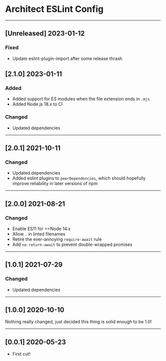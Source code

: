 # Architect ESLint Config

---

## [Unreleased] 2023-01-12

### Fixed

- Update eslint-plugin-import after some release thrash

## [2.1.0] 2023-01-11

### Added

- Added support for ES modules when the file extension ends in `.mjs`
- Added Node.js 18.x to CI


### Changed

- Updated dependencies

---

## [2.0.1] 2021-10-11

### Changed

- Updated dependencies
- Added eslint plugins to `peerDependencies`, which should hopefully improve reliability in later versions of npm

---

## [2.0.0] 2021-08-21

### Changed

- Enable ES11 for >=Node 14.x
- Allow `.` in linted filenames
- Retire the ever-annoying `require-await` rule
- Add `no-return-await` to prevent double-wrapped promises

---

## [1.0.1] 2021-07-29

### Changed

- Updated dependencies

---

## [1.0.0] 2020-10-10

Nothing really changed, just decided this thing is solid enough to be 1.0!

---

## [0.0.1] 2020-05-23

- First cut!
